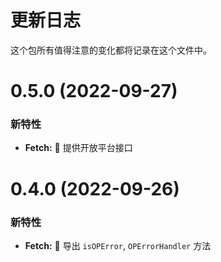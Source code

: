 # 更新日志

这个包所有值得注意的变化都将记录在这个文件中。

# 0.5.0 (2022-09-27)

### 新特性

- **Fetch:** 🌟 提供开放平台接口

# 0.4.0 (2022-09-26)

### 新特性

- **Fetch:** 🌟 导出 `isOPError`, `OPErrorHandler` 方法
